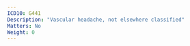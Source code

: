 ```yaml
---
ICD10: G441
Description: "Vascular headache, not elsewhere classified"
Matters: No
Weight: 0
---
```

